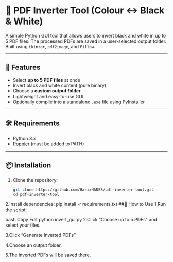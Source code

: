# 🧾 PDF Inverter Tool (Colour ↔ Black & White)

A simple Python GUI tool that allows users to invert black and white in up to 5 PDF files. The processed PDFs are saved in a user-selected output folder. Built using `tkinter`, `pdf2image`, and `Pillow`.

---

## 📌 Features

- Select **up to 5 PDF files** at once
- Invert black and white content (pure binary)
- Choose a **custom output folder**
- Lightweight and easy-to-use GUI
- Optionally compile into a standalone `.exe` file using PyInstaller

---

## 🛠️ Requirements

- Python 3.x
- [Poppler](https://github.com/oschwartz10612/poppler-windows/releases) (must be added to PATH)

---

## 📦 Installation

1. Clone the repository:
   ```bash
   git clone https://github.com/HarixHADES/pdf-inverter-tool.git
   cd pdf-inverter-tool
2.Install dependencies:
pip install -r requirements.txt
##🚀 How to Use
1.Run the script:

bash
Copy
Edit
python invert_gui.py
2.Click “Choose up to 5 PDFs” and select your files.

3.Click “Generate Inverted PDFs”.

4.Choose an output folder.

5.The inverted PDFs will be saved there.


